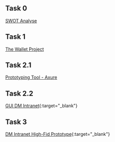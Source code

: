 ## Task 0

[SWOT Analyse](https://danielkuner.github.io/IFD-WiSe20-21/task0/task0.html)

## Task 1

[The Wallet Project](https://danielkuner.github.io/IFD-WiSe20-21/task1/wallet.pdf)

## Task 2.1

[Prototyping Tool - Axure](https://danielkuner.github.io/IFD-WiSe20-21/task2.1/task2.md)

## Task 2.2

[GUI DM Intranet](https://danielkuner.github.io/IFD-WiSe20-21/task2.2/task2.pdf){:target="_blank"}

## Task 3

[DM Intranet High-Fid Prototype](https://danielkuner.github.io/IFD-WiSe20-21/task3/dashboard.html){:target="_blank"}